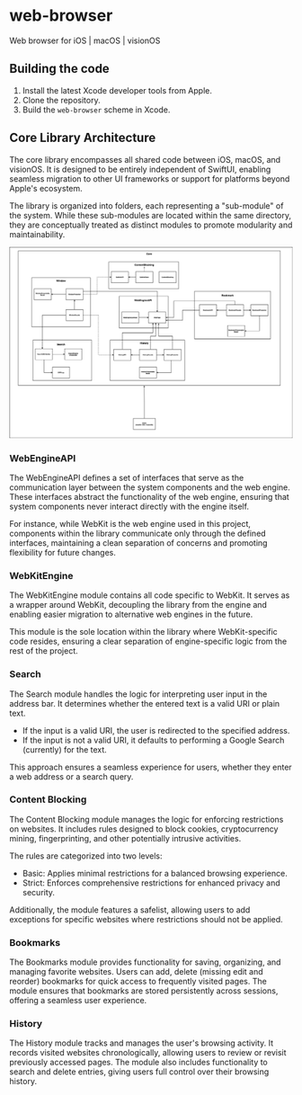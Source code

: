 # web-browser

Web browser for iOS | macOS | visionOS

## Building the code

1. Install the latest Xcode developer tools from Apple.
2. Clone the repository.
3. Build the `web-browser` scheme in Xcode.

## Core Library Architecture
The core library encompasses all shared code between iOS, macOS, and visionOS. It is designed to be entirely independent of SwiftUI, enabling seamless migration to other UI frameworks or support for platforms beyond Apple's ecosystem.

The library is organized into folders, each representing a "sub-module" of the system. While these sub-modules are located within the same directory, they are conceptually treated as distinct modules to promote modularity and maintainability. 

![Current Core Library Architecture](core-module-current-architecture.png)

### WebEngineAPI
The WebEngineAPI defines a set of interfaces that serve as the communication layer between the system components and the web engine. These interfaces abstract the functionality of the web engine, ensuring that system components never interact directly with the engine itself.

For instance, while WebKit is the web engine used in this project, components within the library communicate only through the defined interfaces, maintaining a clean separation of concerns and promoting flexibility for future changes. 

### WebKitEngine
The WebKitEngine module contains all code specific to WebKit. It serves as a wrapper around WebKit, decoupling the library from the engine and enabling easier migration to alternative web engines in the future.

This module is the sole location within the library where WebKit-specific code resides, ensuring a clear separation of engine-specific logic from the rest of the project. 

### Search
The Search module handles the logic for interpreting user input in the address bar. It determines whether the entered text is a valid URI or plain text.

- If the input is a valid URI, the user is redirected to the specified address.
- If the input is not a valid URI, it defaults to performing a Google Search (currently) for the text.

This approach ensures a seamless experience for users, whether they enter a web address or a search query.

### Content Blocking
The Content Blocking module manages the logic for enforcing restrictions on websites. It includes rules designed to block cookies, cryptocurrency mining, fingerprinting, and other potentially intrusive activities.

The rules are categorized into two levels:

- Basic: Applies minimal restrictions for a balanced browsing experience.
- Strict: Enforces comprehensive restrictions for enhanced privacy and security.

Additionally, the module features a safelist, allowing users to add exceptions for specific websites where restrictions should not be applied.

### Bookmarks
The Bookmarks module provides functionality for saving, organizing, and managing favorite websites. Users can add, delete (missing edit and reorder) bookmarks for quick access to frequently visited pages. The module ensures that bookmarks are stored persistently across sessions, offering a seamless user experience.

### History
The History module tracks and manages the user's browsing activity. It records visited websites chronologically, allowing users to review or revisit previously accessed pages. The module also includes functionality to search and delete entries, giving users full control over their browsing history.
